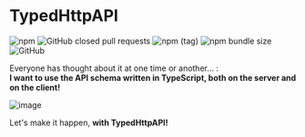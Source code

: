 # TypedHttpAPI
![npm](https://img.shields.io/npm/dw/typed-http-api?color=%23c9003d&style=flat-square&label=Downloads)
![GitHub closed pull requests](https://img.shields.io/github/issues-pr-closed/aspulse/TypedHTTPAPI?color=%23c9003d&label=Pull%20Requests&style=flat-square)
![npm (tag)](https://img.shields.io/npm/v/typed-http-api/nightly?style=flat-square)
![npm bundle size](https://img.shields.io/bundlephobia/min/typed-http-api?style=flat-square)
![GitHub](https://img.shields.io/github/license/aspulse/TypedHTTPAPI?style=flat-square)  


Everyone has thought about it at one time or another... :  
**I want to use the API schema written in TypeScript, both on the server and on the client!**

![image](https://user-images.githubusercontent.com/84216737/175767670-9c6ffc4f-25da-43cb-8bca-e58a13928f0d.png)


Let's make it happen, **with TypedHttpAPI!**
